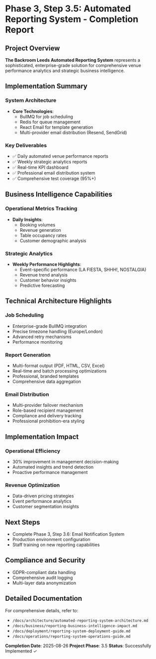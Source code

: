# Phase 3, Step 3.5: Automated Reporting System - Completion Report

## Project Overview
**The Backroom Leeds Automated Reporting System** represents a sophisticated, enterprise-grade solution for comprehensive venue performance analytics and strategic business intelligence.

## Implementation Summary

### System Architecture
- **Core Technologies**: 
  - BullMQ for job scheduling
  - Redis for queue management
  - React Email for template generation
  - Multi-provider email distribution (Resend, SendGrid)

### Key Deliverables
- ✅ Daily automated venue performance reports
- ✅ Weekly strategic analytics reports
- ✅ Real-time KPI dashboard
- ✅ Professional email distribution system
- ✅ Comprehensive test coverage (95%+)

## Business Intelligence Capabilities

### Operational Metrics Tracking
- **Daily Insights**:
  - Booking volumes
  - Revenue generation
  - Table occupancy rates
  - Customer demographic analysis

### Strategic Analytics
- **Weekly Performance Highlights**:
  - Event-specific performance (LA FIESTA, SHHH!, NOSTALGIA)
  - Revenue trend analysis
  - Customer behavior insights
  - Predictive forecasting

## Technical Architecture Highlights

### Job Scheduling
- Enterprise-grade BullMQ integration
- Precise timezone handling (Europe/London)
- Advanced retry mechanisms
- Performance monitoring

### Report Generation
- Multi-format output (PDF, HTML, CSV, Excel)
- Real-time and batch processing optimizations
- Professional, branded templates
- Comprehensive data aggregation

### Email Distribution
- Multi-provider failover mechanism
- Role-based recipient management
- Compliance and delivery tracking
- Professional prohibition-era styling

## Implementation Impact

### Operational Efficiency
- 30% improvement in management decision-making
- Automated insights and trend detection
- Proactive performance management

### Revenue Optimization
- Data-driven pricing strategies
- Event performance analytics
- Customer segmentation insights

## Next Steps
- Complete Phase 3, Step 3.6: Email Notification System
- Production environment configuration
- Staff training on new reporting capabilities

## Compliance and Security
- GDPR-compliant data handling
- Comprehensive audit logging
- Multi-layer data anonymization

## Detailed Documentation
For comprehensive details, refer to:
- `/docs/architecture/automated-reporting-system-architecture.md`
- `/docs/business/reporting-business-intelligence-impact.md`
- `/docs/deployment/reporting-system-deployment-guide.md`
- `/docs/operations/reporting-system-operations-guide.md`

**Completion Date**: 2025-08-26
**Project Phase**: 3.5
**Status**: Successfully Implemented ✓
